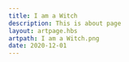 ```yaml
---
title: I am a Witch
description: This is about page
layout: artpage.hbs
artpath: I am a Witch.png
date: 2020-12-01
---
```

